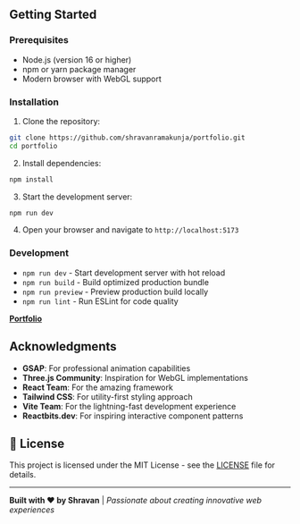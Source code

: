 




##  Getting Started

### Prerequisites

- Node.js (version 16 or higher)
- npm or yarn package manager
- Modern browser with WebGL support

### Installation

1. Clone the repository:
```bash
git clone https://github.com/shravanramakunja/portfolio.git
cd portfolio
```

2. Install dependencies:
```bash
npm install
```

3. Start the development server:
```bash
npm run dev
```

4. Open your browser and navigate to `http://localhost:5173`
 
### Development
- `npm run dev` - Start development server with hot reload
- `npm run build` - Build optimized production bundle
- `npm run preview` - Preview production build locally
- `npm run lint` - Run ESLint for code quality


**[Portfolio](https://shravanramakunja.github.io/portfolio)**










## Acknowledgments

- **GSAP**: For professional animation capabilities
- **Three.js Community**: Inspiration for WebGL implementations  
- **React Team**: For the amazing framework
- **Tailwind CSS**: For utility-first styling approach
- **Vite Team**: For the lightning-fast development experience
- **Reactbits.dev**: For inspiring interactive component patterns

## 📄 License

This project is licensed under the MIT License - see the [LICENSE](LICENSE) file for details.

---

**Built with ❤️ by Shravan** | *Passionate about creating innovative web experiences*

